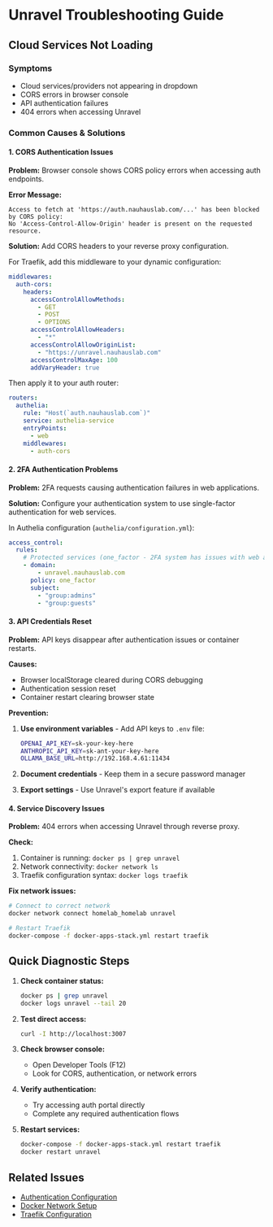 # Unravel Troubleshooting Guide

## Cloud Services Not Loading

### Symptoms
- Cloud services/providers not appearing in dropdown
- CORS errors in browser console
- API authentication failures
- 404 errors when accessing Unravel

### Common Causes & Solutions

#### 1. CORS Authentication Issues
**Problem:** Browser console shows CORS policy errors when accessing auth endpoints.

**Error Message:**
```
Access to fetch at 'https://auth.nauhauslab.com/...' has been blocked by CORS policy: 
No 'Access-Control-Allow-Origin' header is present on the requested resource.
```

**Solution:** Add CORS headers to your reverse proxy configuration.

For Traefik, add this middleware to your dynamic configuration:
```yaml
middlewares:
  auth-cors:
    headers:
      accessControlAllowMethods:
        - GET
        - POST
        - OPTIONS
      accessControlAllowHeaders:
        - "*"
      accessControlAllowOriginList:
        - "https://unravel.nauhauslab.com"
      accessControlMaxAge: 100
      addVaryHeader: true
```

Then apply it to your auth router:
```yaml
routers:
  authelia:
    rule: "Host(`auth.nauhauslab.com`)"
    service: authelia-service
    entryPoints:
      - web
    middlewares:
      - auth-cors
```

#### 2. 2FA Authentication Problems
**Problem:** 2FA requests causing authentication failures in web applications.

**Solution:** Configure your authentication system to use single-factor authentication for web services.

In Authelia configuration (`authelia/configuration.yml`):
```yaml
access_control:
  rules:
    # Protected services (one_factor - 2FA system has issues with web apps)
    - domain:
        - unravel.nauhauslab.com
      policy: one_factor
      subject: 
        - "group:admins"
        - "group:guests"
```

#### 3. API Credentials Reset
**Problem:** API keys disappear after authentication issues or container restarts.

**Causes:**
- Browser localStorage cleared during CORS debugging
- Authentication session reset
- Container restart clearing browser state

**Prevention:**
1. **Use environment variables** - Add API keys to `.env` file:
   ```bash
   OPENAI_API_KEY=sk-your-key-here
   ANTHROPIC_API_KEY=sk-ant-your-key-here
   OLLAMA_BASE_URL=http://192.168.4.61:11434
   ```

2. **Document credentials** - Keep them in a secure password manager
3. **Export settings** - Use Unravel's export feature if available

#### 4. Service Discovery Issues
**Problem:** 404 errors when accessing Unravel through reverse proxy.

**Check:**
1. Container is running: `docker ps | grep unravel`
2. Network connectivity: `docker network ls`
3. Traefik configuration syntax: `docker logs traefik`

**Fix network issues:**
```bash
# Connect to correct network
docker network connect homelab_homelab unravel

# Restart Traefik
docker-compose -f docker-apps-stack.yml restart traefik
```

## Quick Diagnostic Steps

1. **Check container status:**
   ```bash
   docker ps | grep unravel
   docker logs unravel --tail 20
   ```

2. **Test direct access:**
   ```bash
   curl -I http://localhost:3007
   ```

3. **Check browser console:**
   - Open Developer Tools (F12)
   - Look for CORS, authentication, or network errors

4. **Verify authentication:**
   - Try accessing auth portal directly
   - Complete any required authentication flows

5. **Restart services:**
   ```bash
   docker-compose -f docker-apps-stack.yml restart traefik
   docker restart unravel
   ```

## Related Issues

- [Authentication Configuration](./README.md#ai-provider-configuration)
- [Docker Network Setup](../docker-apps-stack.yml)
- [Traefik Configuration](../traefik/dynamic/authelia.yml)